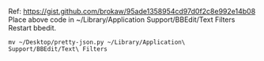 Ref: https://gist.github.com/brokaw/95ade1358954cd97d0f2c8e992e14b08
Place above code in ~/Library/Application Support/BBEdit/Text Filters
Restart bbedit.
```shell
mv ~/Desktop/pretty-json.py ~/Library/Application\ Support/BBEdit/Text\ Filters
```
